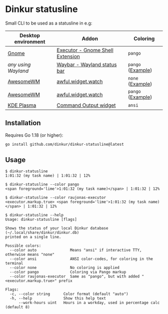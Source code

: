 # Dinkur statusline

Small CLI to be used as a statusline in e.g:

| Desktop environment | Addon                                         | Coloring                       |
| ------------------- | --------------------------------------------- | ------------------------------ |
| [Gnome][gnome]      | [Executor - Gnome Shell Extension][gnome-exe] | `pango`                        |
| *any using Wayland* | [Waybar - Wayland status bar][waybar]         | `pango` ([Example][waybar-ex]) |
| [AwesomeWM][awm]    | [awful.widget.watch][awm-watch]               | `none` ([Example][awm-ex-1])   |
| [AwesomeWM][awm]    | [awful.widget.watch][awm-watch]               | `pango` ([Example][awm-ex-2])  |
| [KDE Plasma][kde]   | [Command Output widget][kde-cmd]              | `ansi`                         |

## Installation

Requires Go 1.18 (or higher):

```sh
go install github.com/dinkur/dinkur-statusline@latest
```

## Usage

```console
$ dinkur-statusline
1:01:32 (my task name) | 1:01:32 | 12%

$ dinkur-statusline --color pango
<span foreground='lime'>1:01:32 (my task name)</span> | 1:01:32 | 12%

$ dinkur-statusline --color raujonas-executor
<executor.markup.true> <span foreground='lime'>1:01:32 (my task name)</span> | 1:01:32 | 12%
```

```console
$ dinkur-statusline --help
Usage: dinkur-statusline [flags]

Shows the status of your local Dinkur database (~/.local/share/dinkur/dinkur.db)
printed on a single line.

Possible colors:
  --color auto               Means "ansi" if interactive TTY, otherwise means "none"
  --color ansi               ANSI color-codes, for coloring in the terminal
  --color none               No coloring is applied
  --color pango              Coloring via Pango markup
  --color raujonas-executor  Same as "pango", but with added "<executor.markup.true>" prefix

Flags:
  -c, --color string      Color format (default "auto")
  -h, --help              Show this help text
      --work-hours uint   Hours in a workday, used in percentage calc (default 8)
```

[gnome]: https://www.gnome.org/

[gnome-exe]: https://raujonas.github.io/executor/

[waybar]: https://github.com/Alexays/Waybar

[waybar-ex]: https://gitea.jillejr.tech/kalle/dotfiles/commit/1b47b12397a62267a38ac7fbeffcd2c3c3887a8d

[awm]: https://awesomewm.org/

[awm-watch]: https://awesomewm.org/apidoc/widgets/awful.widget.watch.html

[awm-ex-1]: https://gitea.jillejr.tech/kalle/dotfiles/src/commit/dc34cd10837a9f2781fbe7c7377b14cde33fdc69/awesome/themes/holo/theme.lua#L353-L355

[awm-ex-2]: https://gitea.jillejr.tech/kalle/dotfiles/src/commit/8c57a1b3ef75d2d056848f19fa146ba810f75801/awesome/themes/holo/theme.lua#L353-L357

[kde]: https://kde.org/

[kde-cmd]: https://store.kde.org/p/1166510/
